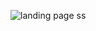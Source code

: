 ![landing page ss](https://github.com/user-attachments/assets/6239bca9-7402-450f-97d1-930f6b9a6e95)
